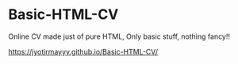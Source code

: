# Basic-HTML-CV
Online CV made just of pure HTML, Only basic stuff, nothing fancy!!

https://jyotirmayyy.github.io/Basic-HTML-CV/

